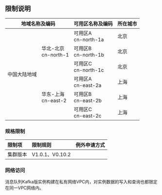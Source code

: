 ## 限制说明

<table>
	<thead>
	<tr>
		<th colspan="2">地域名称及编码</th>
      	<th>可用区名称及编码</th>
      	<th>所在城市</th>
   	</tr>
		</thead>
	<tbody>
   	<tr>
      	<td rowspan="6">中国大陆地域</td>
      	<td rowspan="3">华北-北京<br>cn-north-1</td>
     	<td> 可用区A<br>cn-north-1a</td>
	   	<td> 北京</td>
   </tr>
		
   <tr>
     	<td> 可用区B<br>cn-north-1b</td>
	   	<td> 北京</td>
   </tr>
   <tr>
     	<td> 可用区C<br>cn-north-1c</td>
	   	<td> 北京</td>
   </tr>
   </tr>
    	<tr>
     	<td rowspan="3">华东-上海<br>cn-east-2</td>
     	<td>可用区A<br>cn-east-2a</td>
	   	<td>上海</td>
   </tr>
      </tr>
    	<tr>
     	<td>可用区B<br>cn-east-2b</td>
	   	<td>上海</td>
   </tr>
  <tr>
     	<td> 可用区C<br>cn-east-2c</td>
	   	<td> 上海</td>
   </tr>
   </tbody>
</table>

### 规格限制

|限制项|限制规则 | 例外申请方式
:--|:---|:---
|集群版本|V1.0.1、V0.10.2|


### 网络访问
消息队列Kafka版实例构建在私有网络VPC内，对实例数据的写入和查询也都限定在同一VPC网络内。



